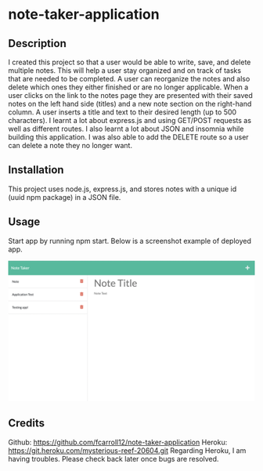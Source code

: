 # note-taker-application

## Description

I created this project so that a user would be able to write, save, and delete multiple notes. This will help a user stay organized and on track of tasks that are needed to be completed. A user can reorganize the notes and also delete which ones they either finished or are no longer applicable. When a user clicks on the link to the notes page they are presented with their saved notes on the left hand side (titles) and a new note section on the right-hand column. A user inserts a title and text to their desired length (up to 500 characters). I learnt a lot about express.js and using GET/POST requests as well as different routes. I also learnt a lot about JSON and insomnia while building this application. I was also able to add the DELETE route so a user can delete a note they no longer want.

## Installation

This project uses node.js, express.js, and stores notes with a unique id (uuid npm package) in a JSON file.

## Usage

Start app by running npm start.
Below is a screenshot example of deployed app.

![alt text](assets/images/screenshot.png)

## Credits

Github: https://github.com/fcarroll12/note-taker-application
Heroku: https://git.heroku.com/mysterious-reef-20604.git
Regarding Heroku, I am having troubles. Please check back later once bugs are resolved.
